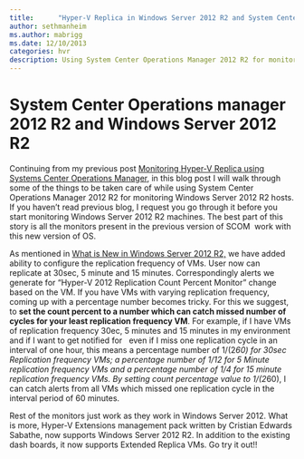 ```yaml
---
title:      "Hyper-V Replica in Windows Server 2012 R2 and System Center Operations Manager 2012 R2"
author: sethmanheim
ms.author: mabrigg
ms.date: 12/10/2013
categories: hvr
description: Using System Center Operations Manager 2012 R2 for monitoring Windows Server 2012 R2 hosts.
---
```

# System Center Operations manager 2012 R2 and Windows Server 2012 R2

Continuing from my previous post [Monitoring Hyper-V Replica using Systems Center Operations Manager](https://blogs.technet.com/b/virtualization/archive/2013/09/13/monitoring-hyper-v-replica-using-system-center-operations-manager.aspx), in this blog post I will walk through some of the things to be taken care of while using System Center Operations Manager 2012 R2 for monitoring Windows Server 2012 R2 hosts. If you haven’t read previous blog, I request you go through it before you start monitoring Windows Server 2012 R2 machines. The best part of this story is all the monitors present in the previous version of SCOM  work with this new version of OS. 

As mentioned in [What is New in Windows Server 2012 R2,](https://blogs.technet.com/b/virtualization/archive/2013/10/22/what-s-new-in-windows-server-2012-r2.aspx) we have added ability to configure the replication frequency of VMs. User now can replicate at 30sec, 5 minute and 15 minutes. Correspondingly alerts we generate for “Hyper-V 2012 Replication Count Percent Monitor” change based on the VM. If you have VMs with varying replication frequency, coming up with a percentage number becomes tricky. For this we suggest, to **set the count percent to a number which can catch missed number of cycles for your least replication frequency VM**. For example, if I have VMs of replication frequency 30ec, 5 minutes and 15 minutes in my environment and if I want to get notified for   even if I miss one replication cycle in an interval of one hour, this means a percentage number of 1/(2*60) for 30sec Replication frequency VMs; a percentage number of 1/12 for 5 Minute replication frequency VMs and a percentage number of 1/4 for 15 minute replication frequency VMs. By setting count percentage value to 1/(2*60), I can catch alerts from all VMs which missed one replication cycle in the interval period of 60 minutes.

Rest of the monitors just work as they work in Windows Server 2012. What is more, Hyper-V Extensions management pack written by Cristian Edwards Sabathe, now supports Windows Server 2012 R2. In addition to the existing dash boards, it now supports Extended Replica VMs. Go try it out!!
